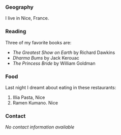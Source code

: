 ### Geography

I live in Nice, France.

### Reading

Three of my favorite books are:

   - *The Greatest Show on Earth* by Richard Dawkins
   - *Dharma Bums* by Jack Kerouac
   - *The Princess Bride* by William Goldman

### Food

Last night I dreamt about eating in these restaurants:

   1. Illia Pasta, Nice
   2. Ramen Kumano. Nice

### Contact

*No contact information available*
